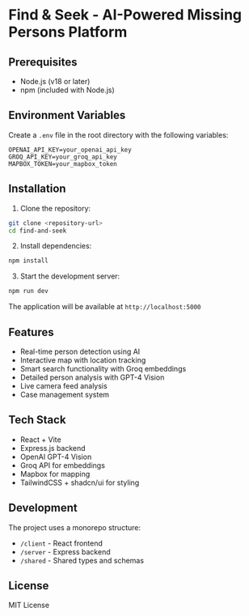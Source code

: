 # Find & Seek - AI-Powered Missing Persons Platform

## Prerequisites

- Node.js (v18 or later)
- npm (included with Node.js)

## Environment Variables

Create a `.env` file in the root directory with the following variables:

```env
OPENAI_API_KEY=your_openai_api_key
GROQ_API_KEY=your_groq_api_key
MAPBOX_TOKEN=your_mapbox_token
```

## Installation

1. Clone the repository:
```bash
git clone <repository-url>
cd find-and-seek
```

2. Install dependencies:
```bash
npm install
```

3. Start the development server:
```bash
npm run dev
```

The application will be available at `http://localhost:5000`

## Features

- Real-time person detection using AI
- Interactive map with location tracking
- Smart search functionality with Groq embeddings
- Detailed person analysis with GPT-4 Vision
- Live camera feed analysis
- Case management system

## Tech Stack

- React + Vite
- Express.js backend
- OpenAI GPT-4 Vision
- Groq API for embeddings
- Mapbox for mapping
- TailwindCSS + shadcn/ui for styling

## Development

The project uses a monorepo structure:
- `/client` - React frontend
- `/server` - Express backend
- `/shared` - Shared types and schemas

## License

MIT License
